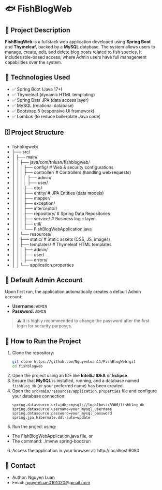 # 🐟 FishBlogWeb

## 📌 Project Description

**FishBlogWeb** is a fullstack web application developed using **Spring Boot** and **Thymeleaf**, backed by a **MySQL** database. The system allows users to manage, create, edit, and delete blog posts related to fish species. It includes role-based access, where Admin users have full management capabilities over the system.

## 🧰 Technologies Used

- ✅ Spring Boot (Java 17+)
- ✅ Thymeleaf (dynamic HTML templating)
- ✅ Spring Data JPA (data access layer)
- ✅ MySQL (relational database)
- ✅ Bootstrap 5 (responsive UI framework)
- ✅ Lombok (to reduce boilerplate Java code)

## 🗄️ Project Structure

-  fishblogweb/
-  ├── src/
-  │   ├── main/
-  │   │   ├── java/com/tnluan/fishblogweb/
-  │   │   │   ├── config/            # Web & security configurations
-  │   │   │   ├── controller/        # Controllers (handling web requests)
-  │   │   │   │    ├── admin/
-  │   │   │   │    ├── user/
-  │   │   │   ├── dto/  
-  │   │   │   ├── entity/            # JPA Entities (data models)
-  │   │   │   ├── mapper/ 
-  │   │   │   ├── exception/ 
-  │   │   │   ├── interceptor/ 
-  │   │   │   ├── repository/        # Spring Data Repositories
-  │   │   │   ├── service/           # Business logic layer
-  │   │   │   ├── util/ 
-  │   │   │   └── FishBlogWebApplication.java
-  │   │   └── resources/
-  │   │       ├── static/            # Static assets (CSS, JS, images)
-  │   │       ├── templates/         # Thymeleaf HTML templates
-  │   │       │    ├── admin/
-  │   │       │    ├── user/
-  │   │       │    ├── errors/
-  │   │       └── application.properties

## 🔐 Default Admin Account

Upon first run, the application automatically creates a default Admin account:

- **Username:** `ADMIN`
- **Password:** `ADMIN`

> ⚠️ It is highly recommended to change the password after the first login for security purposes.

## 🚀 How to Run the Project

1. Clone the repository:
   ```bash
   git clone https://github.com/NguyenLuan11/FishBlogWeb.git
   cd fishblogweb
2. Open the project using an IDE like **IntelliJ IDEA** or **Eclipse**.
3. Ensure that **MySQL** is installed, running, and a database named `fishblog_db` (or your preferred name) has been created.
4. Open the `src/main/resources/application.properties` file and configure your database connection:
   ```properties
   spring.datasource.url=jdbc:mysql://localhost:3306/fishblog_db
   spring.datasource.username=your_mysql_username
   spring.datasource.password=your_mysql_password
   spring.jpa.hibernate.ddl-auto=update
5. Run the project using:
  - The FishBlogWebApplication.java file, or
  - The command: ./mvnw spring-boot:run
6. Access the application in your browser at:
   http://localhost:8080
   
## 📧 Contact
- Author: Nguyen Luan
- Email: nguyenluan0101020@gmail.com
